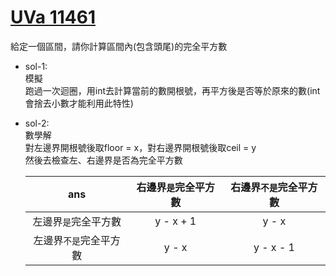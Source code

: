 # [UVa 11461](https://vjudge.net/problem/UVA-11461)  

給定一個區間，請你計算區間內(包含頭尾)的完全平方數  

* sol-1:  
  模擬  
  跑過一次迴圈，用int去計算當前的數開根號，再平方後是否等於原來的數(int會捨去小數才能利用此特性)  
 
* sol-2:  
  數學解  
  對左邊界開根號後取floor = x，對右邊界開根號後取ceil = y  
  然後去檢查左、右邊界是否為完全平方數  
  
  |     ans               |右邊界`是`完全平方數|右邊界`不是`完全平方數|
  |:----------------------:|:--------------------:|:-----------------------:|
  |左邊界`是`完全平方數  | y - x + 1          |y - x|
  |左邊界`不是`完全平方數| y - x              |y - x - 1|
